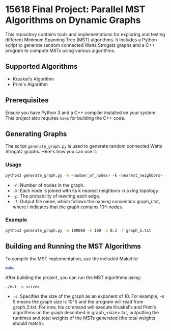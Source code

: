 # 15618 Final Project: Parallel MST Algorithms on Dynamic Graphs

This repository contains tools and implementations for exploring and testing different Minimum Spanning Tree (MST) algorithms. It includes a Python script to generate random connected Watts Strogatz graphs and a C++ program to compute MSTs using various algorithms.

## Supported Algorithms
- Kruskal's Algorithm
- Prim's Algorithm

## Prerequisites

Ensure you have Python 3 and a C++ compiler installed on your system. This project also requires `make` for building the C++ code.

## Generating Graphs

The script `generate_graph.py` is used to generate random connected Watts Strogatz graphs. Here's how you can use it:

### Usage

```bash
python3 generate_graph.py -n <number_of_nodes> -k <nearest_neighbors> -p <rewiring_prob> -f <output_file>
```

- `-n`: Number of nodes in the graph.
- `-k`: Each node is joined with its k nearest neighbors in a ring topology.
- `-p`: The probability of rewiring each edge.
- `-f`: Output file name, which follows the naming convention graph_i.txt, where i indicates that the graph contains 10^i nodes.

### Example

```bash
python3 generate_graph.py -n 100000 -k 100 -p 0.3 -f graph_5.txt
```

## Building and Running the MST Algorithms

To compile the MST implementation, use the included Makefile:
```bash
make
```

After building the project, you can run the MST algorithms using:
```
./mst -s <size>
```
- `-s`: Specifies the size of the graph as an exponent of 10. For example, -s 5 means the graph size is 10^5 and the program will read from graph_5.txt.
For now, his command will execute Kruskal's and Prim's algorithms on the graph described in graph_\<size\>.txt, outputting the runtimes and total weights of the MSTs generated (the total weights should match).
